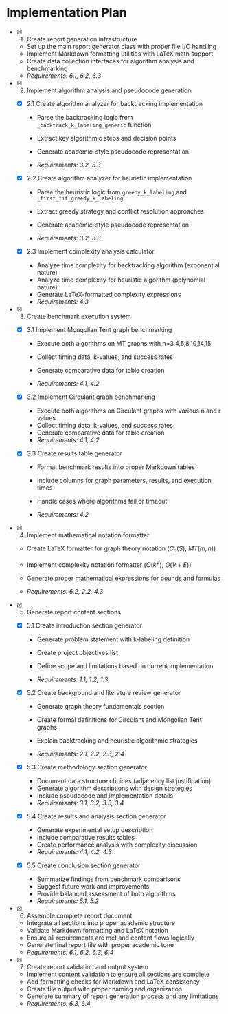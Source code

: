 # Implementation Plan

- [x] 1. Create report generation infrastructure


  - Set up the main report generator class with proper file I/O handling
  - Implement Markdown formatting utilities with LaTeX math support
  - Create data collection interfaces for algorithm analysis and benchmarking
  - _Requirements: 6.1, 6.2, 6.3_

- [x] 2. Implement algorithm analysis and pseudocode generation


  - [x] 2.1 Create algorithm analyzer for backtracking implementation


    - Parse the backtracking logic from `_backtrack_k_labeling_generic` function
    - Extract key algorithmic steps and decision points
    - Generate academic-style pseudocode representation


    - _Requirements: 3.2, 3.3_



  - [x] 2.2 Create algorithm analyzer for heuristic implementation



    - Parse the heuristic logic from `greedy_k_labeling` and `_first_fit_greedy_k_labeling`


    - Extract greedy strategy and conflict resolution approaches
    - Generate academic-style pseudocode representation
    - _Requirements: 3.2, 3.3_

  - [x] 2.3 Implement complexity analysis calculator


    - Analyze time complexity for backtracking algorithm (exponential nature)
    - Analyze time complexity for heuristic algorithm (polynomial nature)
    - Generate LaTeX-formatted complexity expressions
    - _Requirements: 4.3_





- [x] 3. Create benchmark execution system





  - [x] 3.1 Implement Mongolian Tent graph benchmarking


    - Execute both algorithms on MT graphs with n=3,4,5,8,10,14,15


    - Collect timing data, k-values, and success rates
    - Generate comparative data for table creation
    - _Requirements: 4.1, 4.2_




  - [x] 3.2 Implement Circulant graph benchmarking



    - Execute both algorithms on Circulant graphs with various n and r values
    - Collect timing data, k-values, and success rates
    - Generate comparative data for table creation
    - _Requirements: 4.1, 4.2_



  - [x] 3.3 Create results table generator

    - Format benchmark results into proper Markdown tables
    - Include columns for graph parameters, results, and execution times

    - Handle cases where algorithms fail or timeout
    - _Requirements: 4.2_

- [x] 4. Implement mathematical notation formatter





  - Create LaTeX formatter for graph theory notation ($C_n(S)$, $MT(m,n)$)


  - Implement complexity notation formatter ($O(k^V)$, $O(V+E)$)
  - Generate proper mathematical expressions for bounds and formulas
  - _Requirements: 6.2, 2.2, 4.3_


- [x] 5. Generate report content sections





  - [x] 5.1 Create introduction section generator


    - Generate problem statement with k-labeling definition
    - Create project objectives list
    - Define scope and limitations based on current implementation


    - _Requirements: 1.1, 1.2, 1.3_

  - [x] 5.2 Create background and literature review generator

    - Generate graph theory fundamentals section

    - Create formal definitions for Circulant and Mongolian Tent graphs
    - Explain backtracking and heuristic algorithmic strategies
    - _Requirements: 2.1, 2.2, 2.3, 2.4_

  - [x] 5.3 Create methodology section generator


    - Document data structure choices (adjacency list justification)
    - Generate algorithm descriptions with design strategies
    - Include pseudocode and implementation details
    - _Requirements: 3.1, 3.2, 3.3, 3.4_

  - [x] 5.4 Create results and analysis section generator


    - Generate experimental setup description
    - Include comparative results tables
    - Create performance analysis with complexity discussion
    - _Requirements: 4.1, 4.2, 4.3_

  - [x] 5.5 Create conclusion section generator


    - Summarize findings from benchmark comparisons
    - Suggest future work and improvements
    - Provide balanced assessment of both algorithms
    - _Requirements: 5.1, 5.2_

- [x] 6. Assemble complete report document

  - Integrate all sections into proper academic structure
  - Validate Markdown formatting and LaTeX notation
  - Ensure all requirements are met and content flows logically
  - Generate final report file with proper academic tone
  - _Requirements: 6.1, 6.2, 6.3, 6.4_

- [x] 7. Create report validation and output system







  - Implement content validation to ensure all sections are complete
  - Add formatting checks for Markdown and LaTeX consistency
  - Create file output with proper naming and organization
  - Generate summary of report generation process and any limitations
  - _Requirements: 6.3, 6.4_